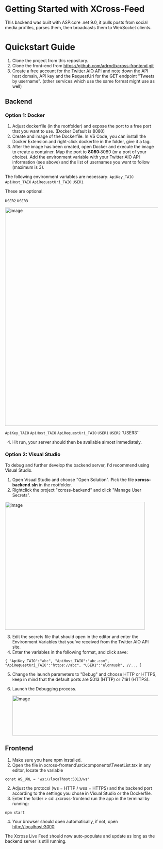 # Getting Started with XCross-Feed

This backend was built with ASP.core .net 9.0, it pulls posts from social media profiles, parses them, then broadcasts them to WebSocket clients.

# Quickstart Guide
1. Clone the project from this repository.
2. Clone the front-end from https://github.com/adrnd/xcross-frontend.git
3. Create a free account for the [Twitter AIO API](https://rapidapi.com/viperscores-viperscores-default/api/twitter-aio) and note down the API host domain, API key and the RequestUri for the GET endpoint "Tweets by username". 
   (other services which use the same format might use as well)

## Backend 
### Option 1: Docker
1. Adjust dockerfile (in the rootfolder) and expose the port to a free port that you want to use. (Docker Default is 8080)
2. Create and image of the Dockerfile. In VS Code, you can install the Docker Extension and right-click dockerfile in the folder, give it a tag.  
3. After the image has been created, open Docker and execute the image to create a container. Map the port to **8080**:8080 (or a port of your choice). Add the environment variable with your Twitter AIO API information (see above) and the list of usernames you want to follow (maximum is 3).

The following environment variables are necessary:
`ApiKey_TAIO`
`ApiHost_TAIO`
`ApiRequestUri_TAIO`
`USER1`

These are optional:

`USER2`
`USER3`

<img width="546" height="721" alt="image" src="https://github.com/user-attachments/assets/815fef86-f4f4-4e29-826b-005b34640859" />

`ApiKey_TAIO`
`ApiHost_TAIO`
`ApiRequestUri_TAIO`
`USER1`
`USER2`
`USER3``

4. Hit run, your server should then be available almost immediately.

### Option 2: Visual Studio
To debug and further develop the backend server, I'd recommend using Visual Studio.
1. Open Visual Studio and choose "Open Solution". Pick the file **xcross-backend.sln** in the rootfolder.
2. Rightclick the project "xcross-backend" and click "Manage User Secrets".

<img width="460" height="422" alt="image" src="https://github.com/user-attachments/assets/cede8ed5-ec76-419f-b1a1-fb8e62f1a1df" />

3. Edit the secrets file that should open in the editor and enter the Environment Variables that you've received from the Twitter AIO API site.
4. Enter the variables in the following format, and click save:

`{
"ApiKey_TAIO":"abc",
"ApiHost_TAIO":"abc.com",
"ApiRequestUri_TAIO":"https://abc",
"USER1":"elonmusk", //...
}`

5. Change the launch parameters to "Debug" and choose HTTP or HTTPS, keep in mind that the default ports are 5013 (HTTP) or 7191 (HTTPS).
6. Launch the Debugging process.

   <img width="583" height="132" alt="image" src="https://github.com/user-attachments/assets/020967e4-f568-440c-87a1-df7f9e3e342c" />


## Frontend
1. Make sure you have npm installed.
2. Open the file in xcross-frontend\src\components\TweetList.tsx in any editor, locate the variable 

`const WS_URL = 'ws://localhost:5013/ws'
`

2. Adjust the protocol (ws = HTTP / wss = HTTPS) and the backend port according to the settings you chose in Visual Studio or the Dockerfile.
3. Enter the folder > cd ./xcross-frontend run the app in the terminal by running:

`npm start`

4. Your browser should open automatically, if not, open [http://localhost:3000](http://localhost:3000)

The Xcross Live Feed should now auto-populate and update as long as the backend server is still running. 

